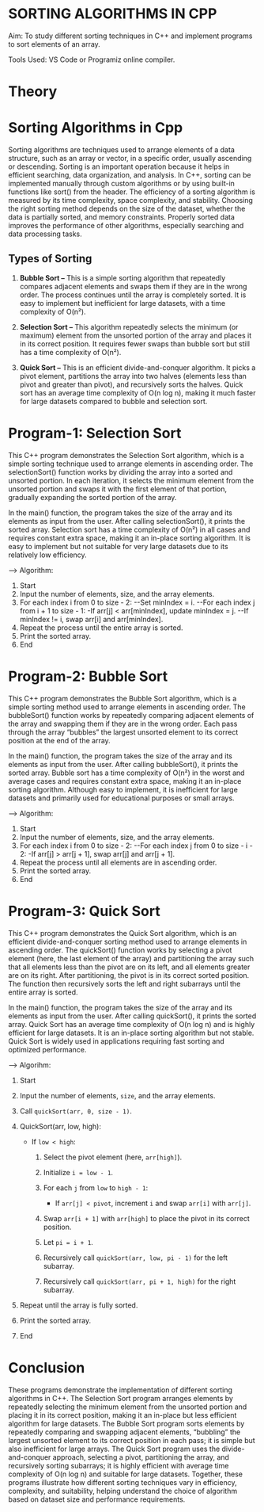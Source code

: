 # SORTING ALGORITHMS IN CPP

Aim: To study different sorting techniques in C++ and implement programs to sort elements of an array.

Tools Used: VS Code or Programiz online compiler.

# Theory

# Sorting Algorithms in Cpp
Sorting algorithms are techniques used to arrange elements of a data structure, such as an array or vector, in a specific order, usually ascending or descending. Sorting is an important operation because it helps in efficient searching, data organization, and analysis. In C++, sorting can be implemented manually through custom algorithms or by using built-in functions like sort() from the <algorithm> header. The efficiency of a sorting algorithm is measured by its time complexity, space complexity, and stability. Choosing the right sorting method depends on the size of the dataset, whether the data is partially sorted, and memory constraints. Properly sorted data improves the performance of other algorithms, especially searching and data processing tasks.

## Types of Sorting
1. **Bubble Sort –** This is a simple sorting algorithm that repeatedly compares adjacent elements and swaps them if they are in the wrong order. The process continues until the array is completely sorted. It is easy to implement but inefficient for large datasets, with a time complexity of O(n²).

2. **Selection Sort –** This algorithm repeatedly selects the minimum (or maximum) element from the unsorted portion of the array and places it in its correct position. It requires fewer swaps than bubble sort but still has a time complexity of O(n²).

3. **Quick Sort –** This is an efficient divide-and-conquer algorithm. It picks a pivot element, partitions the array into two halves (elements less than pivot and greater than pivot), and recursively sorts the halves. Quick sort has an average time complexity of O(n log n), making it much faster for large datasets compared to bubble and selection sort.

# Program-1: Selection Sort
This C++ program demonstrates the Selection Sort algorithm, which is a simple sorting technique used to arrange elements in ascending order. The selectionSort() function works by dividing the array into a sorted and unsorted portion. In each iteration, it selects the minimum element from the unsorted portion and swaps it with the first element of that portion, gradually expanding the sorted portion of the array.

In the main() function, the program takes the size of the array and its elements as input from the user. After calling selectionSort(), it prints the sorted array. Selection sort has a time complexity of O(n²) in all cases and requires constant extra space, making it an in-place sorting algorithm. It is easy to implement but not suitable for very large datasets due to its relatively low efficiency.

--> Algorithm:

1. Start
2. Input the number of elements, size, and the array elements.
3. For each index i from 0 to size - 2:
  --Set minIndex = i.
  --For each index j from i + 1 to size - 1:
    -If arr[j] < arr[minIndex], update minIndex = j.
  --If minIndex != i, swap arr[i] and arr[minIndex].
4. Repeat the process until the entire array is sorted.
5. Print the sorted array.
6. End

# Program-2: Bubble Sort
This C++ program demonstrates the Bubble Sort algorithm, which is a simple sorting method used to arrange elements in ascending order. The bubbleSort() function works by repeatedly comparing adjacent elements of the array and swapping them if they are in the wrong order. Each pass through the array “bubbles” the largest unsorted element to its correct position at the end of the array.

In the main() function, the program takes the size of the array and its elements as input from the user. After calling bubbleSort(), it prints the sorted array. Bubble sort has a time complexity of O(n²) in the worst and average cases and requires constant extra space, making it an in-place sorting algorithm. Although easy to implement, it is inefficient for large datasets and primarily used for educational purposes or small arrays.

--> Algorithm:

1. Start
2. Input the number of elements, size, and the array elements.
3. For each index i from 0 to size - 2:
  --For each index j from 0 to size - i - 2:
    -If arr[j] > arr[j + 1], swap arr[j] and arr[j + 1].
4. Repeat the process until all elements are in ascending order.
5. Print the sorted array.
6. End

# Program-3: Quick Sort
This C++ program demonstrates the Quick Sort algorithm, which is an efficient divide-and-conquer sorting method used to arrange elements in ascending order. The quickSort() function works by selecting a pivot element (here, the last element of the array) and partitioning the array such that all elements less than the pivot are on its left, and all elements greater are on its right. After partitioning, the pivot is in its correct sorted position. The function then recursively sorts the left and right subarrays until the entire array is sorted.

In the main() function, the program takes the size of the array and its elements as input from the user. After calling quickSort(), it prints the sorted array. Quick Sort has an average time complexity of O(n log n) and is highly efficient for large datasets. It is an in-place sorting algorithm but not stable. Quick Sort is widely used in applications requiring fast sorting and optimized performance.

--> Algorihm:

1. Start
2. Input the number of elements, `size`, and the array elements.
3. Call `quickSort(arr, 0, size - 1)`.
4. QuickSort(arr, low, high):

   * If `low < high`:

     1. Select the pivot element (here, `arr[high]`).
     2. Initialize `i = low - 1`.
     3. For each `j` from `low` to `high - 1`:

        * If `arr[j] < pivot`, increment `i` and swap `arr[i]` with `arr[j]`.
     4. Swap `arr[i + 1]` with `arr[high]` to place the pivot in its correct position.
     5. Let `pi = i + 1`.
     6. Recursively call `quickSort(arr, low, pi - 1)` for the left subarray.
     7. Recursively call `quickSort(arr, pi + 1, high)` for the right subarray.
5. Repeat until the array is fully sorted.
6. Print the sorted array.
7. End

# Conclusion
These programs demonstrate the implementation of different sorting algorithms in C++. The Selection Sort program arranges elements by repeatedly selecting the minimum element from the unsorted portion and placing it in its correct position, making it an in-place but less efficient algorithm for large datasets. The Bubble Sort program sorts elements by repeatedly comparing and swapping adjacent elements, “bubbling” the largest unsorted element to its correct position in each pass; it is simple but also inefficient for large arrays. The Quick Sort program uses the divide-and-conquer approach, selecting a pivot, partitioning the array, and recursively sorting subarrays; it is highly efficient with average time complexity of O(n log n) and suitable for large datasets. Together, these programs illustrate how different sorting techniques vary in efficiency, complexity, and suitability, helping understand the choice of algorithm based on dataset size and performance requirements.
